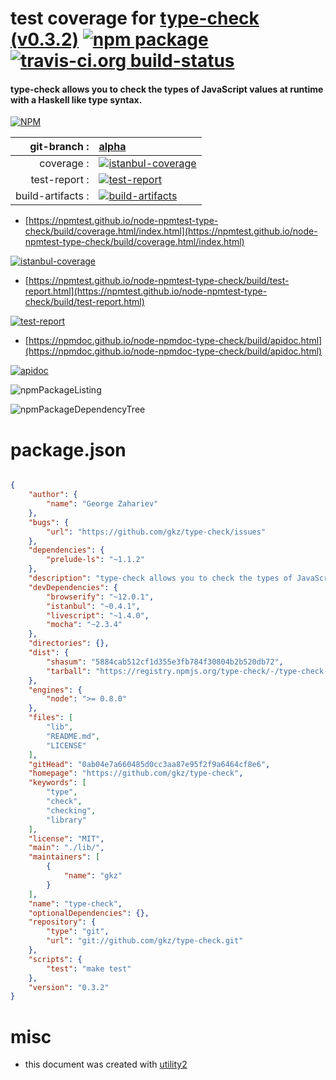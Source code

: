# test coverage for  [type-check (v0.3.2)](https://github.com/gkz/type-check)  [![npm package](https://img.shields.io/npm/v/npmtest-type-check.svg?style=flat-square)](https://www.npmjs.org/package/npmtest-type-check) [![travis-ci.org build-status](https://api.travis-ci.org/npmtest/node-npmtest-type-check.svg)](https://travis-ci.org/npmtest/node-npmtest-type-check)
#### type-check allows you to check the types of JavaScript values at runtime with a Haskell like type syntax.

[![NPM](https://nodei.co/npm/type-check.png?downloads=true&downloadRank=true&stars=true)](https://www.npmjs.com/package/type-check)

| git-branch : | [alpha](https://github.com/npmtest/node-npmtest-type-check/tree/alpha)|
|--:|:--|
| coverage : | [![istanbul-coverage](https://npmtest.github.io/node-npmtest-type-check/build/coverage.badge.svg)](https://npmtest.github.io/node-npmtest-type-check/build/coverage.html/index.html)|
| test-report : | [![test-report](https://npmtest.github.io/node-npmtest-type-check/build/test-report.badge.svg)](https://npmtest.github.io/node-npmtest-type-check/build/test-report.html)|
| build-artifacts : | [![build-artifacts](https://npmtest.github.io/node-npmtest-type-check/glyphicons_144_folder_open.png)](https://github.com/npmtest/node-npmtest-type-check/tree/gh-pages/build)|

- [https://npmtest.github.io/node-npmtest-type-check/build/coverage.html/index.html](https://npmtest.github.io/node-npmtest-type-check/build/coverage.html/index.html)

[![istanbul-coverage](https://npmtest.github.io/node-npmtest-type-check/build/screenCapture.buildCi.browser.%252Ftmp%252Fbuild%252Fcoverage.lib.html.png)](https://npmtest.github.io/node-npmtest-type-check/build/coverage.html/index.html)

- [https://npmtest.github.io/node-npmtest-type-check/build/test-report.html](https://npmtest.github.io/node-npmtest-type-check/build/test-report.html)

[![test-report](https://npmtest.github.io/node-npmtest-type-check/build/screenCapture.buildCi.browser.%252Ftmp%252Fbuild%252Ftest-report.html.png)](https://npmtest.github.io/node-npmtest-type-check/build/test-report.html)

- [https://npmdoc.github.io/node-npmdoc-type-check/build/apidoc.html](https://npmdoc.github.io/node-npmdoc-type-check/build/apidoc.html)

[![apidoc](https://npmdoc.github.io/node-npmdoc-type-check/build/screenCapture.buildCi.browser.%252Ftmp%252Fbuild%252Fapidoc.html.png)](https://npmdoc.github.io/node-npmdoc-type-check/build/apidoc.html)

![npmPackageListing](https://npmtest.github.io/node-npmtest-type-check/build/screenCapture.npmPackageListing.svg)

![npmPackageDependencyTree](https://npmtest.github.io/node-npmtest-type-check/build/screenCapture.npmPackageDependencyTree.svg)



# package.json

```json

{
    "author": {
        "name": "George Zahariev"
    },
    "bugs": {
        "url": "https://github.com/gkz/type-check/issues"
    },
    "dependencies": {
        "prelude-ls": "~1.1.2"
    },
    "description": "type-check allows you to check the types of JavaScript values at runtime with a Haskell like type syntax.",
    "devDependencies": {
        "browserify": "~12.0.1",
        "istanbul": "~0.4.1",
        "livescript": "~1.4.0",
        "mocha": "~2.3.4"
    },
    "directories": {},
    "dist": {
        "shasum": "5884cab512cf1d355e3fb784f30804b2b520db72",
        "tarball": "https://registry.npmjs.org/type-check/-/type-check-0.3.2.tgz"
    },
    "engines": {
        "node": ">= 0.8.0"
    },
    "files": [
        "lib",
        "README.md",
        "LICENSE"
    ],
    "gitHead": "0ab04e7a660485d0cc3aa87e95f2f9a6464cf8e6",
    "homepage": "https://github.com/gkz/type-check",
    "keywords": [
        "type",
        "check",
        "checking",
        "library"
    ],
    "license": "MIT",
    "main": "./lib/",
    "maintainers": [
        {
            "name": "gkz"
        }
    ],
    "name": "type-check",
    "optionalDependencies": {},
    "repository": {
        "type": "git",
        "url": "git://github.com/gkz/type-check.git"
    },
    "scripts": {
        "test": "make test"
    },
    "version": "0.3.2"
}
```



# misc
- this document was created with [utility2](https://github.com/kaizhu256/node-utility2)
